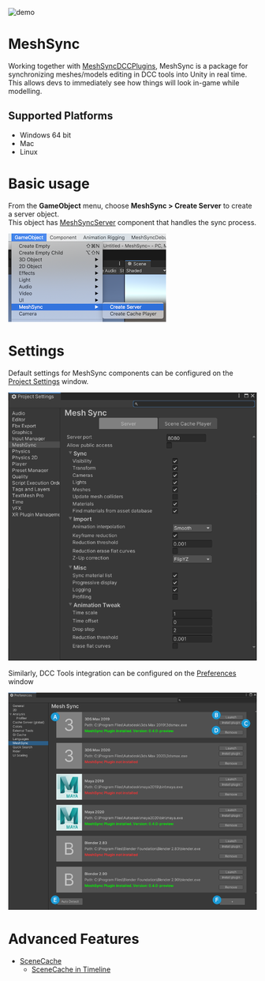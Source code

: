 ![demo](images/Demo.gif)
# MeshSync

Working together with [MeshSyncDCCPlugins](https://github.com/Unity-Technologies/MeshSyncDCCPlugins), MeshSync is a package for synchronizing meshes/models editing in DCC tools into Unity in real time.
This allows devs to immediately see how things will look in-game while modelling.  

## Supported Platforms

- Windows 64 bit
- Mac
- Linux

# Basic usage

From the **GameObject** menu, choose **MeshSync > Create Server** to create a server object.  
This object has [MeshSyncServer](MeshSyncServer.md) component that handles the sync process.

![Menu](images/MenuCreateServer.png)

# Settings

Default settings for MeshSync components can be configured on the 
[Project Settings](ProjectSettings.md) window.

![Server Settings](images/ProjectSettingsServer.png)

Similarly, DCC Tools integration can be configured on the 
[Preferences](Preferences.md) window

![Server Settings](images/Preferences.png)


# Advanced Features
- [SceneCache](SceneCache.md)
  - [SceneCache in Timeline](SceneCacheInTimeline.md)










